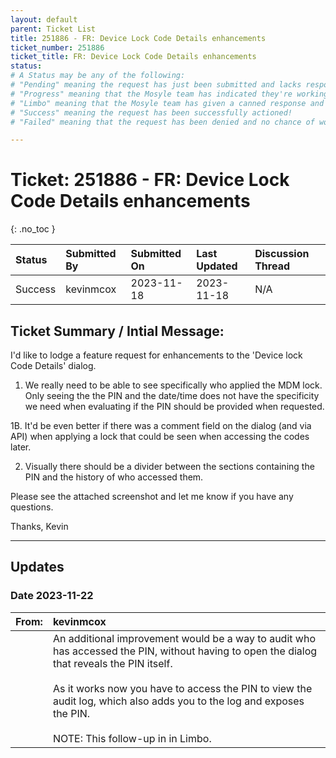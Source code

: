 ```yaml
---
layout: default
parent: Ticket List
title: 251886 - FR: Device Lock Code Details enhancements
ticket_number: 251886
ticket_title: FR: Device Lock Code Details enhancements
status: 
# A Status may be any of the following:
# "Pending" meaning the request has just been submitted and lacks response.
# "Progress" meaning that the Mosyle team has indicated they're working on it.
# "Limbo" meaning that the Mosyle team has given a canned response and the request has been closed without much of a followup.
# "Success" meaning the request has been successfully actioned!
# "Failed" meaning that the request has been denied and no chance of working on it 😔

---
```


# Ticket: 251886 - FR: Device Lock Code Details enhancements
{: .no_toc }
  
| Status | Submitted By | Submitted On | Last Updated | Discussion Thread |
|:---|:---|:---|:---|:---|
| Success | kevinmcox | 2023-11-18 | 2023-11-18 | N/A |

## Ticket Summary / Intial Message:

I'd like to lodge a feature request for enhancements to the 'Device lock Code Details' dialog.

1. We really need to be able to see specifically who applied the MDM lock. Only seeing the the PIN and the date/time does not have the specificity we need when evaluating if the PIN should be provided when requested.

1B. It'd be even better if there was a comment field on the dialog (and via API) when applying a lock that could be seen when accessing the codes later.

2. Visually there should be a divider between the sections containing the PIN and the history of who accessed them.

Please see the attached screenshot and let me know if you have any questions.

Thanks,
Kevin

---

## Updates

### Date 2023-11-22

|From: | kevinmcox |
|:---|:---|
|| An additional improvement would be a way to audit who has accessed the PIN, without having to open the dialog that reveals the PIN itself.<br><br>As it works now you have to access the PIN to view the audit log, which also adds you to the log and exposes the PIN.<br><br>NOTE: This follow-up in in Limbo. |


